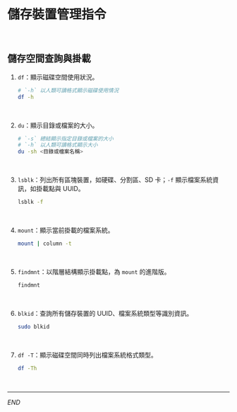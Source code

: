 # 儲存裝置管理指令

<br>

## 儲存空間查詢與掛載

1. `df`：顯示磁碟空間使用狀況。

    ```bash
    # `-h` 以人類可讀格式顯示磁碟使用情況
    df -h
    ```

<br>

2. `du`：顯示目錄或檔案的大小。

    ```bash
    # `-s` 總結顯示指定目錄或檔案的大小
    # `-h` 以人類可讀格式顯示大小
    du -sh <目錄或檔案名稱>
    ```

<br>

3. `lsblk`：列出所有區塊裝置，如硬碟、分割區、SD 卡；`-f` 顯示檔案系統資訊，如掛載點與 UUID。

    ```bash
    lsblk -f
    ```

<br>

4. `mount`：顯示當前掛載的檔案系統。

    ```bash
    mount | column -t
    ```

<br>

5. `findmnt`：以階層結構顯示掛載點，為 `mount` 的進階版。

    ```bash
    findmnt
    ```

<br>

6. `blkid`：查詢所有儲存裝置的 UUID、檔案系統類型等識別資訊。

    ```bash
    sudo blkid
    ```

<br>

7. `df -T`：顯示磁碟空間同時列出檔案系統格式類型。

    ```bash
    df -Th
    ```

<br>

___

_END_